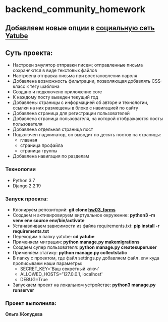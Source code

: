 # backend_community_homework

## Добавляем новые опции в [социальную сеть Yatube](https://github.com/Olga-Zholudeva/hw02_community)

## Суть проекта:

- Настроен эмулятор отправки писем; отправленные письма сохраняются в виде текстовых файлов
- Настроена отправка письма при восстановлении пароля 
- Добавлена возможность фильтрации, позволяющая добавлять CSS-класс к тегу шаблона
- Создано и подключено приложение core
- К каждому посту выведен текущий год
- Добавлены страницы с информацией об авторе и технологии, ссылки на них размещены в блоке с навигацией по сайту
- Добавлена страница для регистрации пользователей
- Добавлена страница пользователя, на которой отображаются посты пользователя
- Добавлена отдельная страница пост
- Подключен паджинатор, он выводит по десять постов на страницы:
    - главная
    - страница профайла
    - страница группы
- Добавлена навигация по разделам

### Технологии
- Python 3.7
- Django 2.2.19

### Запуск проекта:

- Клонируем репозиторий: **git clone [hw03_forms](https://github.com/Olga-Zholudeva/hw03_forms)**
- Cоздаем и активировируем виртуальное окружение: **python3 -m venv env source env/bin/activate**
- Устанавливаем зависимости из файла requirements.txt: **pip install -r requirements.txt**
- Переходим в папку yatube: **cd yatube**
- Применяем миграции: **python manage.py makemigrations**
- Создаем супер пользователя: **python manage.py createsuperuser**
- Применяем статику: **python manage.py collectstatic**
- В папку с проектом, где файл settings.py добавляем файл .env куда прописываем наши параметры:
  - SECRET_KEY='Ваш секретный ключ'
  - ALLOWED_HOSTS='127.0.0.1, localhost'
  - DEBUG=True
- Запускаем проект на локальном устройстве: **python3 manage.py runserver**

### Проект выполнила:

**Ольга Жолудева**

